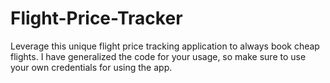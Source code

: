 # Flight-Price-Tracker

Leverage this unique flight price tracking application to always book cheap flights. I have generalized the code for your usage, so make sure to use your own credentials for using the app. 
